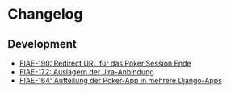 # Changelog

## Development

* [FIAE-190: Redirect URL für das Poker Session Ende](https://jira.intern.rheinwerk.de/browse/FIAE-190)
* [FIAE-172: Auslagern der Jira-Anbindung](https://jira.intern.rheinwerk.de/browse/FIAE-172)
* [FIAE-164: Aufteilung der Poker-App in mehrere Django-Apps](https://jira.intern.rheinwerk.de/browse/FIAE-164)
